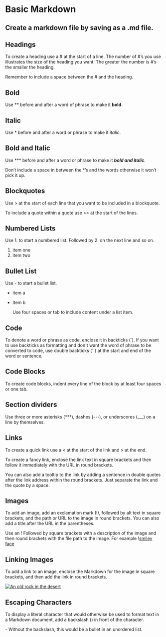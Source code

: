 # Basic Markdown

## Create a markdown file by saving as a .md file.

## Headings
To create a heading use a # at the start of a line. The number of #’s you use illustrates the size of the heading you want. The greater the number is #’s the smaller the heading.

Remember to include a space between the # and the heading.

## Bold
Use ** before and after a word of phrase to make it **bold**.

## Italic
Use * before and after a word or phrase to make it *italic*.

## Bold and Italic
Use *** before and after a word or phrase to make it ***bold and italic***.

Don’t include a space in between the *’s and the words otherwise it won’t pick it up.

## Blockquotes
Use > at the start of each line that you want to be included in a blockquote. 

To include a quote within a quote use >> at the start of the lines.

## Numbered Lists

Use 1. to start a numbered list. Followed by 2. on the next line and so on.

1. item one
2. item two

## Bullet List
Use - to start a bullet list.

* item a
* Item b
    
    Use four spaces or tab to include content under a list item.

## Code
To denote a word or phrase as code, enclose it in backticks (`).
If you want to use backticks as formatting and don't want the word of phrase to be converted to code, use double backticks (``) at the start and end of the word or sentence.

## Code Blocks
To create code blocks, indent every line of the block by at least four spaces or one tab.

## Section dividers
Use three or more asterisks (***), dashes (---), or underscores (___) on a line by themselves.

## Links
To create a quick link use a < at the start of the link and > at the end.

To create a fancy link, enclose the link text in square brackets and then follow it immediately with the URL in round brackets.

You can also add a tooltip to the link by adding a sentence in double quotes after the link address within the round brackets. Just separate the link and the quote by a space.

## Images
To add an image, add an exclamation mark (!), followed by alt text in square brackets, and the path or URL to the image in round brackets.
You can also add a title after the URL in the parentheses.

Use an ! Followed by square brackets with a description of the image and then round brackets with the file path to the image.
For example \![smiley face](smiley-face.jpg)

## Linking Images
To add a link to an image, enclose the Markdown for the image in square brackets, and then add the link in round brackets.

[![An old rock in the desert](/assets/images/shiprock.jpg "Shiprock, New Mexico by Beau Rogers")](https://www.flickr.com/photos/beaurogers/31833779864/in/photolist-Qv3rFw-34mt9F-a9Cmfy-5Ha3Zi-9msKdv-o3hgjr-hWpUte-4WMsJ1-KUQ8N-deshUb-vssBD-6CQci6-8AFCiD-zsJWT-nNfsgB-dPDwZJ-bn9JGn-5HtSXY-6CUhAL-a4UTXB-ugPum-KUPSo-fBLNm-6CUmpy-4WMsc9-8a7D3T-83KJev-6CQ2bK-nNusHJ-a78rQH-nw3NvT-7aq2qf-8wwBso-3nNceh-ugSKP-4mh4kh-bbeeqH-a7biME-q3PtTf-brFpgb-cg38zw-bXMZc-nJPELD-f58Lmo-bXMYG-bz8AAi-bxNtNT-bXMYi-bXMY6-bXMYv)

## Escaping Characters
To display a literal character that would otherwise be used to format text in a Markdown document, add a backslash (\) in front of the character.

\- Without the backslash, this would be a bullet in an unordered list.
